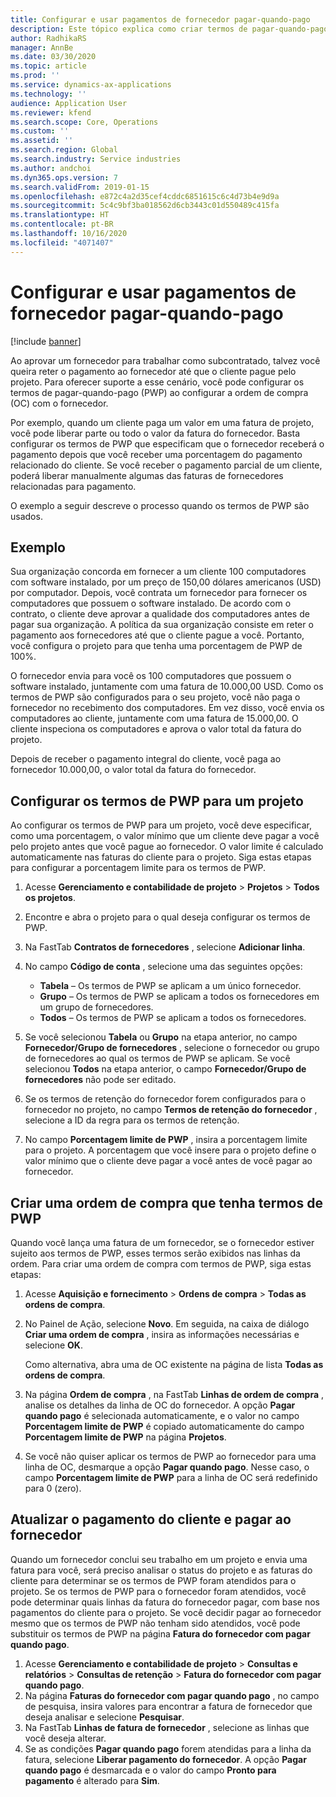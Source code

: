 ```yaml
---
title: Configurar e usar pagamentos de fornecedor pagar-quando-pago
description: Este tópico explica como criar termos de pagar-quando-pago (PWP) para que você possa liberar pagamentos parciais do fornecedor, com base nos pagamentos do cliente.
author: RadhikaRS
manager: AnnBe
ms.date: 03/30/2020
ms.topic: article
ms.prod: ''
ms.service: dynamics-ax-applications
ms.technology: ''
audience: Application User
ms.reviewer: kfend
ms.search.scope: Core, Operations
ms.custom: ''
ms.assetid: ''
ms.search.region: Global
ms.search.industry: Service industries
ms.author: andchoi
ms.dyn365.ops.version: 7
ms.search.validFrom: 2019-01-15
ms.openlocfilehash: e872c4a2d35cef4cddc6851615c6c4d73b4e9d9a
ms.sourcegitcommit: 5c4c9bf3ba018562d6cb3443c01d550489c415fa
ms.translationtype: HT
ms.contentlocale: pt-BR
ms.lasthandoff: 10/16/2020
ms.locfileid: "4071407"
---
```

# <a name="set-up-and-use-pay-when-paid-vendor-payments"></a>Configurar e usar pagamentos de fornecedor pagar-quando-pago

[!include [banner](../includes/banner.md)]

Ao aprovar um fornecedor para trabalhar como subcontratado, talvez você queira reter o pagamento ao fornecedor até que o cliente pague pelo projeto. Para oferecer suporte a esse cenário, você pode configurar os termos de pagar-quando-pago (PWP) ao configurar a ordem de compra (OC) com o fornecedor.

Por exemplo, quando um cliente paga um valor em uma fatura de projeto, você pode liberar parte ou todo o valor da fatura do fornecedor. Basta configurar os termos de PWP que especificam que o fornecedor receberá o pagamento depois que você receber uma porcentagem do pagamento relacionado do cliente. Se você receber o pagamento parcial de um cliente, poderá liberar manualmente algumas das faturas de fornecedores relacionadas para pagamento.

O exemplo a seguir descreve o processo quando os termos de PWP são usados.

## <a name="example"></a>Exemplo

Sua organização concorda em fornecer a um cliente 100 computadores com software instalado, por um preço de 150,00 dólares americanos (USD) por computador. Depois, você contrata um fornecedor para fornecer os computadores que possuem o software instalado. De acordo com o contrato, o cliente deve aprovar a qualidade dos computadores antes de pagar sua organização. A política da sua organização consiste em reter o pagamento aos fornecedores até que o cliente pague a você. Portanto, você configura o projeto para que tenha uma porcentagem de PWP de 100%.

O fornecedor envia para você os 100 computadores que possuem o software instalado, juntamente com uma fatura de 10.000,00 USD. Como os termos de PWP são configurados para o seu projeto, você não paga o fornecedor no recebimento dos computadores. Em vez disso, você envia os computadores ao cliente, juntamente com uma fatura de 15.000,00. O cliente inspeciona os computadores e aprova o valor total da fatura do projeto.

Depois de receber o pagamento integral do cliente, você paga ao fornecedor 10.000,00, o valor total da fatura do fornecedor.

## <a name="set-up-pwp-terms-for-a-project"></a>Configurar os termos de PWP para um projeto

Ao configurar os termos de PWP para um projeto, você deve especificar, como uma porcentagem, o valor mínimo que um cliente deve pagar a você pelo projeto antes que você pague ao fornecedor. O valor limite é calculado automaticamente nas faturas do cliente para o projeto. Siga estas etapas para configurar a porcentagem limite para os termos de PWP.

1. Acesse **Gerenciamento e contabilidade de projeto** \> **Projetos** \> **Todos os projetos**.
2. Encontre e abra o projeto para o qual deseja configurar os termos de PWP.
3. Na FastTab **Contratos de fornecedores** , selecione **Adicionar linha**.
3. No campo **Código de conta** , selecione uma das seguintes opções:

    - **Tabela** – Os termos de PWP se aplicam a um único fornecedor.
    - **Grupo** – Os termos de PWP se aplicam a todos os fornecedores em um grupo de fornecedores.
    - **Todos** – Os termos de PWP se aplicam a todos os fornecedores.

4. Se você selecionou **Tabela** ou **Grupo** na etapa anterior, no campo **Fornecedor/Grupo de fornecedores** , selecione o fornecedor ou grupo de fornecedores ao qual os termos de PWP se aplicam. Se você selecionou **Todos** na etapa anterior, o campo **Fornecedor/Grupo de fornecedores** não pode ser editado.
5. Se os termos de retenção do fornecedor forem configurados para o fornecedor no projeto, no campo **Termos de retenção do fornecedor** , selecione a ID da regra para os termos de retenção.
6. No campo **Porcentagem limite de PWP** , insira a porcentagem limite para o projeto. A porcentagem que você insere para o projeto define o valor mínimo que o cliente deve pagar a você antes de você pagar ao fornecedor.

## <a name="create-a-po-that-has-pwp-terms"></a>Criar uma ordem de compra que tenha termos de PWP

Quando você lança uma fatura de um fornecedor, se o fornecedor estiver sujeito aos termos de PWP, esses termos serão exibidos nas linhas da ordem. Para criar uma ordem de compra com termos de PWP, siga estas etapas:

1. Acesse **Aquisição e fornecimento** \> **Ordens de compra** \> **Todas as ordens de compra**.
2. No Painel de Ação, selecione **Novo**. Em seguida, na caixa de diálogo **Criar uma ordem de compra** , insira as informações necessárias e selecione **OK**.

    Como alternativa, abra uma de OC existente na página de lista **Todas as ordens de compra**.

4. Na página **Ordem de compra** , na FastTab **Linhas de ordem de compra** , analise os detalhes da linha de OC do fornecedor. A opção **Pagar quando pago** é selecionada automaticamente, e o valor no campo **Porcentagem limite de PWP** é copiado automaticamente do campo **Porcentagem limite de PWP** na página **Projetos**.
6. Se você não quiser aplicar os termos de PWP ao fornecedor para uma linha de OC, desmarque a opção **Pagar quando pago**. Nesse caso, o campo **Porcentagem limite de PWP** para a linha de OC será redefinido para 0 (zero).

## <a name="update-a-customer-payment-and-pay-the-vendor"></a>Atualizar o pagamento do cliente e pagar ao fornecedor

Quando um fornecedor conclui seu trabalho em um projeto e envia uma fatura para você, será preciso analisar o status do projeto e as faturas do cliente para determinar se os termos de PWP foram atendidos para o projeto. Se os termos de PWP para o fornecedor foram atendidos, você pode determinar quais linhas da fatura do fornecedor pagar, com base nos pagamentos do cliente para o projeto. Se você decidir pagar ao fornecedor mesmo que os termos de PWP não tenham sido atendidos, você pode substituir os termos de PWP na página **Fatura do fornecedor com pagar quando pago**.

1. Acesse **Gerenciamento e contabilidade de projeto** \> **Consultas e relatórios** \> **Consultas de retenção** \> **Fatura do fornecedor com pagar quando pago**.
2. Na página **Faturas do fornecedor com pagar quando pago** , no campo de pesquisa, insira valores para encontrar a fatura de fornecedor que deseja analisar e selecione **Pesquisar**.
3. Na FastTab **Linhas de fatura de fornecedor** , selecione as linhas que você deseja alterar.
4. Se as condições **Pagar quando pago** forem atendidas para a linha da fatura, selecione **Liberar pagamento do fornecedor**. A opção **Pagar quando pago** é desmarcada e o valor do campo **Pronto para pagamento** é alterado para **Sim**.
